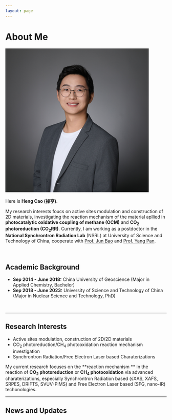 ```yaml
---
layout: page
---
```

# About Me

<img src="images/HengCao1MB.jpg" class="floatpic" width="448" height="448">

Here is **Heng Cao (操亨)**.

My research interests foucs on active sites modulation and construction of 2D materials, investigating the reaction mechanism of the material apllied in **photocatalytic oxidative coupling of methane (OCM)** and **CO<sub>2</sub> photoreduction (CO<sub>2</sub>RR)**. Currently, I am working as a postdoctor in the **National Synchrontron Radiation Lab** (NSRL) at University of Science and Technology of China, cooperate with [Prof. Jun Bao](http://team.ustc.edu.cn/Baogroup/zh_CN/) and [Prof. Yang Pan](https://www.x-mol.com/groups/Pan_Yang).

<br>

## Academic Background


- **Sep 2014 - June 2018:** China University of Geoscience (Major in Applied Chemistry, Bachelor)
- **Sep 2018 - June 2023:** University of Science and Technology of China (Major in Nuclear Science and Technology, PhD)

<br>

---

## Research Interests

- Active sites modulation, construction of 2D/2D materials
- CO<sub>2</sub> photoreduction/CH<sub>4</sub> photooxidation reaction mechanism investigation
- Synchrontron Radiation/Free Electron Laser based Charaterizations

My current research focuses on the **reaction mechanism ** in the reaction of **CO<sub>2</sub> photoreduction** or **CH<sub>4</sub> photooxidation** via advanced charaterizations, especially Synchrontron Radiation based (sXAS, XAFS, SRPES, DRIFTS, SVUV-PIMS) and Free Electron Laser based (SFG, nano-IR) techonologies. <br>

---

## News and Updates
